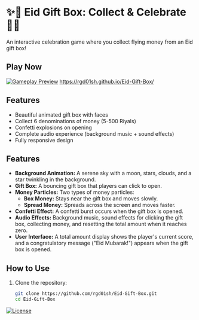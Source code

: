 #   ✨🌙 Eid Gift Box: Collect & Celebrate 🌙✨

An interactive celebration game where you collect flying money from an Eid gift box!

## Play Now
[![Gameplay Preview](https://github.com/user-attachments/assets/9ff19648-328b-4f24-b79d-e1afe2d15882)](https://rgd01sh.github.io/Eid-Money-Game/)
https://rgd01sh.github.io/Eid-Gift-Box/

##  Features
- Beautiful animated gift box with faces
- Collect 6 denominations of money (5-500 Riyals)
- Confetti explosions on opening
- Complete audio experience (background music + sound effects)
- Fully responsive design

## Features
- **Background Animation:** A serene sky with a moon, stars, clouds, and a star twinkling in the background.
- **Gift Box:** A bouncing gift box that players can click to open.
- **Money Particles:** Two types of money particles:
  - **Box Money:** Stays near the gift box and moves slowly.
  - **Spread Money:** Spreads across the screen and moves faster.
- **Confetti Effect:** A confetti burst occurs when the gift box is opened.
- **Audio Effects:** Background music, sound effects for clicking the gift box, collecting money, and resetting the total amount when it reaches zero.
- **User Interface:** A total amount display shows the player's current score, and a congratulatory message ("Eid Mubarak!") appears when the gift box is opened.

## How to Use
1. Clone the repository:
   ```bash
   git clone https://github.com/rgd01sh/Eid-Gift-Box.git
   cd Eid-Gift-Box

[![License](https://img.shields.io/badge/License-MIT-blue.svg?style=for-the-badge)](LICENSE)
